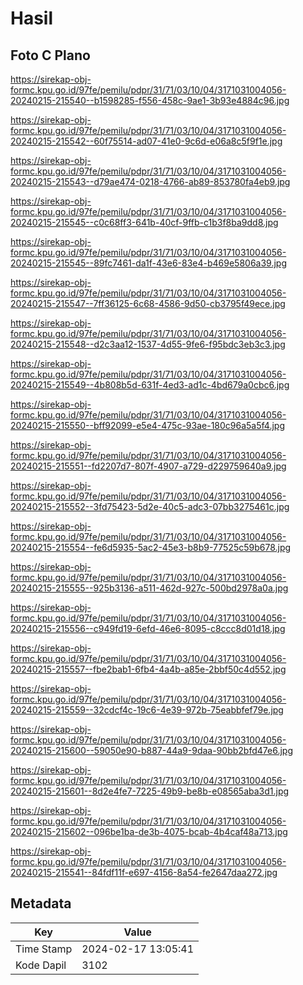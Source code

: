 # Hasil

## Foto C Plano

https://sirekap-obj-formc.kpu.go.id/97fe/pemilu/pdpr/31/71/03/10/04/3171031004056-20240215-215540--b1598285-f556-458c-9ae1-3b93e4884c96.jpg

https://sirekap-obj-formc.kpu.go.id/97fe/pemilu/pdpr/31/71/03/10/04/3171031004056-20240215-215542--60f75514-ad07-41e0-9c6d-e06a8c5f9f1e.jpg

https://sirekap-obj-formc.kpu.go.id/97fe/pemilu/pdpr/31/71/03/10/04/3171031004056-20240215-215543--d79ae474-0218-4766-ab89-853780fa4eb9.jpg

https://sirekap-obj-formc.kpu.go.id/97fe/pemilu/pdpr/31/71/03/10/04/3171031004056-20240215-215545--c0c68ff3-641b-40cf-9ffb-c1b3f8ba9dd8.jpg

https://sirekap-obj-formc.kpu.go.id/97fe/pemilu/pdpr/31/71/03/10/04/3171031004056-20240215-215545--89fc7461-da1f-43e6-83e4-b469e5806a39.jpg

https://sirekap-obj-formc.kpu.go.id/97fe/pemilu/pdpr/31/71/03/10/04/3171031004056-20240215-215547--7ff36125-6c68-4586-9d50-cb3795f49ece.jpg

https://sirekap-obj-formc.kpu.go.id/97fe/pemilu/pdpr/31/71/03/10/04/3171031004056-20240215-215548--d2c3aa12-1537-4d55-9fe6-f95bdc3eb3c3.jpg

https://sirekap-obj-formc.kpu.go.id/97fe/pemilu/pdpr/31/71/03/10/04/3171031004056-20240215-215549--4b808b5d-631f-4ed3-ad1c-4bd679a0cbc6.jpg

https://sirekap-obj-formc.kpu.go.id/97fe/pemilu/pdpr/31/71/03/10/04/3171031004056-20240215-215550--bff92099-e5e4-475c-93ae-180c96a5a5f4.jpg

https://sirekap-obj-formc.kpu.go.id/97fe/pemilu/pdpr/31/71/03/10/04/3171031004056-20240215-215551--fd2207d7-807f-4907-a729-d229759640a9.jpg

https://sirekap-obj-formc.kpu.go.id/97fe/pemilu/pdpr/31/71/03/10/04/3171031004056-20240215-215552--3fd75423-5d2e-40c5-adc3-07bb3275461c.jpg

https://sirekap-obj-formc.kpu.go.id/97fe/pemilu/pdpr/31/71/03/10/04/3171031004056-20240215-215554--fe6d5935-5ac2-45e3-b8b9-77525c59b678.jpg

https://sirekap-obj-formc.kpu.go.id/97fe/pemilu/pdpr/31/71/03/10/04/3171031004056-20240215-215555--925b3136-a511-462d-927c-500bd2978a0a.jpg

https://sirekap-obj-formc.kpu.go.id/97fe/pemilu/pdpr/31/71/03/10/04/3171031004056-20240215-215556--c949fd19-6efd-46e6-8095-c8ccc8d01d18.jpg

https://sirekap-obj-formc.kpu.go.id/97fe/pemilu/pdpr/31/71/03/10/04/3171031004056-20240215-215557--fbe2bab1-6fb4-4a4b-a85e-2bbf50c4d552.jpg

https://sirekap-obj-formc.kpu.go.id/97fe/pemilu/pdpr/31/71/03/10/04/3171031004056-20240215-215559--32cdcf4c-19c6-4e39-972b-75eabbfef79e.jpg

https://sirekap-obj-formc.kpu.go.id/97fe/pemilu/pdpr/31/71/03/10/04/3171031004056-20240215-215600--59050e90-b887-44a9-9daa-90bb2bfd47e6.jpg

https://sirekap-obj-formc.kpu.go.id/97fe/pemilu/pdpr/31/71/03/10/04/3171031004056-20240215-215601--8d2e4fe7-7225-49b9-be8b-e08565aba3d1.jpg

https://sirekap-obj-formc.kpu.go.id/97fe/pemilu/pdpr/31/71/03/10/04/3171031004056-20240215-215602--096be1ba-de3b-4075-bcab-4b4caf48a713.jpg

https://sirekap-obj-formc.kpu.go.id/97fe/pemilu/pdpr/31/71/03/10/04/3171031004056-20240215-215541--84fdf11f-e697-4156-8a54-fe2647daa272.jpg


## Metadata

| Key        | Value               |
| ---------- | ------------------- |
| Time Stamp | 2024-02-17 13:05:41 |
| Kode Dapil | 3102                |



